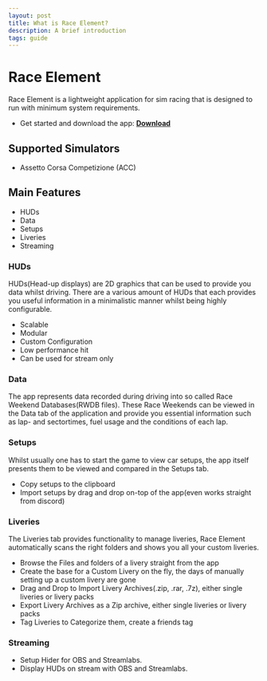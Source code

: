 ```yaml
---
layout: post
title: What is Race Element?
description: A brief introduction
tags: guide
---
```


# Race Element
Race Element is a lightweight application for sim racing that is designed to run with minimum system requirements.
- Get started and download the app: **[Download](https://race.elementfuture.com/2023/01/12/get-started.html "Download")**

## Supported Simulators
- Assetto Corsa Competizione (ACC)

## Main Features
- HUDs
- Data
- Setups
- Liveries
- Streaming

### HUDs
HUDs(Head-up displays) are 2D graphics that can be used to provide you data whilst driving. There are a various amount of HUDs that each provides you useful information in a minimalistic manner whilst being highly configurable.
- Scalable
- Modular
- Custom Configuration
- Low performance hit
- Can be used for stream only

### Data
The app represents data recorded during driving into so called Race Weekend Databases(RWDB files). These Race Weekends can be viewed in the Data tab of the application and provide you essential information such as lap- and sectortimes, fuel usage and the conditions of each lap.

### Setups
Whilst usually one has to start the game to view car setups, the app itself presents them to be viewed and compared in the Setups tab. 
- Copy setups to the clipboard
- Import setups by drag and drop on-top of the app(even works straight from discord)

### Liveries
The Liveries tab provides functionality to manage liveries, Race Element automatically scans the right folders and shows you all your custom liveries.
- Browse the Files and folders of a livery straight from the app
- Create the base for a Custom Livery on the fly, the days of manually setting up a custom livery are gone
- Drag and Drop to Import Livery Archives(.zip, .rar, .7z), either single liveries or livery packs
- Export Livery Archives as a Zip archive, either single liveries or livery packs
- Tag Liveries to Categorize them, create a friends tag

### Streaming
- Setup Hider for OBS and Streamlabs.
- Display HUDs on stream with OBS and Streamlabs.
